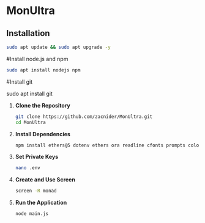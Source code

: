 # MonUltra

## Installation 
```bash
sudo apt update && sudo apt upgrade -y
```
#Install node.js and npm
```bash
sudo apt install nodejs npm
```
#Install git

sudo apt install git

1. **Clone the Repository**
   ```bash
   git clone https://github.com/zacnider/MonUltra.git
   cd MonUltra
   ```
2. **Install Dependencies**
   ```bash
   npm install ethers@5 dotenv ethers ora readline cfonts prompts colors axios chalk figlet solc
   ```
3. **Set Private Keys**
   ```bash
   nano .env  
   ```
4. **Create and Use Screen**
   ```bash
   screen -R monad
   ```
5. **Run the Application**
   ```bash
   node main.js
